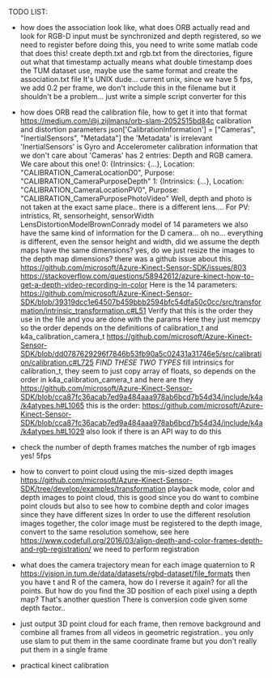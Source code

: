 TODO LIST:
- how does the association look like, what does ORB actually read and look for
RGB-D input must be synchronized and depth registered, so we need to register before doing this, you need to write some matlab code that does this!
create depth.txt and rgb.txt from the directories, figure out what that timestamp actually means
what double timestamp does the TUM dataset use, maybe use the same format and create the association.txt file
It's UNIX dude...
current unix, since we have 5 fps, we add 0.2 per frame, we don't include this in the filename but it shouldn't be a problem...
just write a simple script converter for this

- how does ORB read the calibration file, how to get it into that format
https://medium.com/@j.zijlmans/orb-slam-2052515bd84c
calibration and distortion parameters
json['CalibrationInformation'] = ["Cameras", "InertialSensors", "Metadata"]
the 'Metadata' is irrelevant
'InertialSensors' is Gyro and Accelerometer calibration information that we don't care about
'Cameras' has 2 entries: Depth and RGB camera. We care about this one!
0: {Intrinsics: {…}, Location: "CALIBRATION_CameraLocationD0", Purpose: "CALIBRATION_CameraPurposeDepth"
1: {Intrinsics: {…}, Location: "CALIBRATION_CameraLocationPV0", Purpose: "CALIBRATION_CameraPurposePhotoVideo"
Well, depth and photo is not taken at the exact same place.. there is a different lens....
For PV: intristics, Rt, sensorheight, sensorWidth
LensDistortionModelBrownConrady model of 14 parameters
we also have the same kind of information for the D camera... oh no...
everything is different, even the sensor height and width, did we assume the depth maps have the same dimensions?
yes, do we just resize the images to the depth map dimensions?
there was a github issue about this.
https://github.com/microsoft/Azure-Kinect-Sensor-SDK/issues/803
https://stackoverflow.com/questions/58942612/azure-kinect-how-to-get-a-depth-video-recording-in-color
Here is the 14 parameters: https://github.com/microsoft/Azure-Kinect-Sensor-SDK/blob/39319dcc1e64507b459bbb2594bfc54dfa50c0cc/src/transformation/intrinsic_transformation.c#L51
Verify that this is the order they use in the file and you are done with the params
Here they just memcpy so the order depends on the definitions of calibration_t and k4a_calibration_camera_t
https://github.com/microsoft/Azure-Kinect-Sensor-SDK/blob/dd0787629296f7846b53fb90a5c02431a31746e5/src/calibration/calibration.c#L725
*FIND THESE TWO TYPES*
fill intrinsics for calibration_t, they seem to just copy array of floats, so depends on the order in k4a_calibration_camera_t
and here are they https://github.com/microsoft/Azure-Kinect-Sensor-SDK/blob/cca87fc36acab7ed9a484aaa978ab6bcd7b54d34/include/k4a/k4atypes.h#L1065
this is the order: https://github.com/microsoft/Azure-Kinect-Sensor-SDK/blob/cca87fc36acab7ed9a484aaa978ab6bcd7b54d34/include/k4a/k4atypes.h#L1029
also look if there is an API way to do this



- check the number of depth frames matches the number of rgb images
yes! 5fps

- how to convert to point cloud using the mis-sized depth images
https://github.com/microsoft/Azure-Kinect-Sensor-SDK/tree/develop/examples/transformation
playback mode, color and depth images to point cloud, this is good since you do want to combine point clouds but also to see how to combine depth and color images since they have different sizes
In order to use the different resolution images together, the color image must be registered to the depth image, convert to the same resolution somehow, see here https://www.codefull.org/2016/03/align-depth-and-color-frames-depth-and-rgb-registration/ we need to perform registration


- what does the camera trajectory mean for each image
quaternion to R
https://vision.in.tum.de/data/datasets/rgbd-dataset/file_formats
then you have t and R of the camera, how do I reverse it again? for all the points. But how do you find the 3D position of each pixel using a depth map? That's another question
There is conversion code given some depth factor..


- just output 3D point cloud for each frame, then remove background and combine all frames from all videos in geometric registration.. you only use slam to put them in the same coordinate frame but you don't really put them in a single frame

- practical kinect calibration

